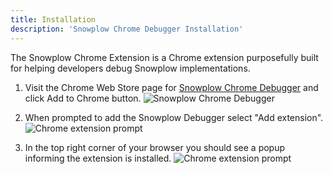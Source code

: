 ```yaml
---
title: Installation
description: 'Snowplow Chrome Debugger Installation'
---
```


The Snowplow Chrome Extension is a Chrome extension purposefully built for helping developers debug Snowplow implementations.

1. Visit the Chrome Web Store page for [Snowplow Chrome Debugger](https://chrome.google.com/webstore/detail/snowplow-analytics-debugg/jbnlcgeengmijcghameodeaenefieedm?hl=en-US) and click Add to Chrome button. ![Snowplow Chrome Debugger](/images/chrome-store.png)

2. When prompted to add the Snowplow Debugger select "Add extension". ![Chrome extension prompt](/images/chrome-extension-prompt.png)

3. In the top right corner of your browser you should see a popup informing the extension is installed. ![Chrome extension prompt](/images/chrome-extension-installed.png)
